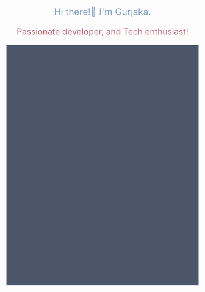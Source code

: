 <p style="text-align: center; font-size:24px; color:#81A1C1;">Hi there!👋 I'm Gurjaka.</p>
<p style="text-align: center; font-size:22px; color:#BF616A;">Passionate developer, and Tech enthusiast!</p>

<img src="./Gurjaka.gif"/>
